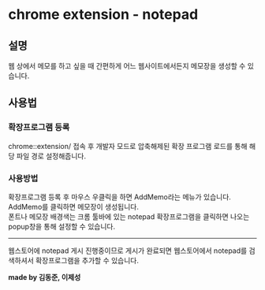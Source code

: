# chrome extension - notepad

## 설명
웹 상에서 메모를 하고 싶을 때 간편하게 어느 웹사이트에서든지 메모장을 생성할 수 있습니다.  
  
## 사용법
### 확장프로그램 등록
chrome::extension/ 접속 후 개발자 모드로 압축해제된 확장 프로그램 로드를 통해 해당 파일 경로 설정해줍니다.  
  
### 사용방법
확장프로그램 등록 후 마우스 우클릭을 하면 AddMemo라는 메뉴가 있습니다.  
AddMemo를 클릭하면 메모장이 생성됩니다.  
폰트나 메모장 배경색는 크롬 툴바에 있는 notepad 확장프로그램을 클릭하면 나오는 popup창을 통해 설정할 수 있습니다.  

---
웹스토어에 notepad 게시 진행중이므로 게시가 완료되면 웹스토어에서 notepad를 검색하셔서 확장프로그램을 추가할 수 있습니다.
  
<b>made by 김동준, 이제성</b>

